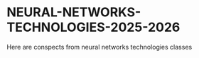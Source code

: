 # NEURAL-NETWORKS-TECHNOLOGIES-2025-2026
Here are conspects from neural networks technologies classes
